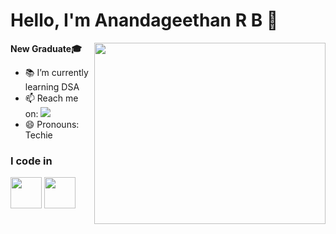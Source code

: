 # Hello, I'm Anandageethan R B 👋
**New Graduate🎓**
<img align="right" width="370" height="290" src="https://iconscout.com/lottie-animation/software-engineer-launching-code-6369144">
- 📚 I’m currently learning DSA
- 📫 Reach me on: [<img src="https://img.shields.io/badge/LinkedIn-0077B5?style=for-the-badge&logo=linkedin&logoColor=white" />]([https://www.linkedin.com/in/hareesh-r/](https://www.linkedin.com/in/anandageethan-r-b-b80334250/))
- 😄 Pronouns: Techie
### I code in
<img height="50" width="50" src="https://img.icons8.com/color/48/000000/java-coffee-cup-logo.png" /> <img height="50" width="50" src="https://img.icons8.com/color/48/000000/mysql-logo.png"/>



